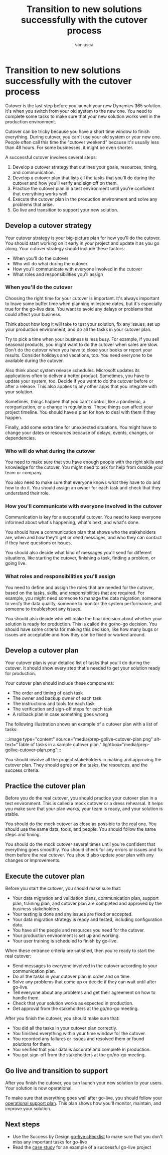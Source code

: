 ﻿---
title: Transition to new solutions successfully with the cutover process
description: Learn how to plan and execute a successful cutover to transition to a new Microsoft Dynamics 365 solution with minimal disruption.
ms.date: 01/30/2024
ms.topic: conceptual
author: vaniusca
ms.author: vaniaf
ms.custom:
 - ai-seo-date: 01/30/2024
 - ai-gen-docs-bap
 - ai-gen-title
 - ai-gen-desc
 - bap-template
content_well_notification: AI-contribution
---

# Transition to new solutions successfully with the cutover process

Cutover is the last step before you launch your new Dynamics 365 solution. It's when you switch from your old system to the new one. You need to complete some tasks to make sure that your new solution works well in the production environment.

Cutover can be tricky because you have a short time window to finish everything. During cutover, you can't use your old system or your new one. People often call this time the "cutover weekend" because it's usually less than 48 hours. For some businesses, it might be even shorter.

A successful cutover involves several steps:

1. Develop a cutover strategy that outlines your goals, resources, timing, and communication.
1. Develop a cutover plan that lists all the tasks that you'll do during the cutover and how you'll verify and sign off on them.
1. Practice the cutover plan in a test environment until you're confident that everything works well.
1. Execute the cutover plan in the production environment and solve any problems that arise.
1. Go live and transition to support your new solution.

## Develop a cutover strategy

Your cutover strategy is your big-picture plan for how you'll do the cutover. You should start working on it early in your project and update it as you go along. Your cutover strategy should include these factors:

- When you'll do the cutover
- Who will do what during the cutover
- How you'll communicate with everyone involved in the cutover
- What roles and responsibilities you'll assign

### When you'll do the cutover

Choosing the right time for your cutover is important. It's always important to leave some buffer time when planning milestone dates, but it's especially true for the go-live date. You want to avoid any delays or problems that could affect your business.

Think about how long it will take to test your solution, fix any issues, set up your production environment, and do all the tasks in your cutover plan.

Try to pick a time when your business is less busy. For example, if you sell seasonal products, you might want to do the cutover when sales are slow. Don't do the cutover when you have to close your books or report your results. Consider holidays and vacations, too. You need everyone to be available during the cutover.

Also think about system release schedules. Microsoft updates its applications often to deliver a better product. Sometimes, you have to update your system, too. Decide if you want to do the cutover before or after a release. This also applies to any other apps that you integrate with your solution.

Sometimes, things happen that you can't control, like a pandemic, a reorganization, or a change in regulations. These things can affect your project timeline. You should have a plan for how to deal with them if they happen.

Finally, add some extra time for unexpected situations. You might have to change your dates or resources because of delays, events, changes, or dependencies.

### Who will do what during the cutover

You need to make sure that you have enough people with the right skills and knowledge for the cutover. You might need to ask for help from outside your team or company.

You also need to make sure that everyone knows what they have to do and how to do it. You should assign an owner for each task and check that they understand their role.

### How you'll communicate with everyone involved in the cutover

Communication is key for a successful cutover. You need to keep everyone informed about what's happening, what's next, and what's done.

You should have a communication plan that shows who the stakeholders are, when and how they'll get or send messages, and who they can contact if they have questions or issues.

You should also decide what kind of messages you'll send for different situations, like starting the cutover, finishing a task, finding a problem, or going live.

### What roles and responsibilities you'll assign

You need to define and assign the roles that are needed for the cutover, based on the tasks, skills, and responsibilities that are required. For example, you might need someone to manage the data migration, someone to verify the data quality, someone to monitor the system performance, and someone to troubleshoot any issues.

You should also decide who will make the final decision about whether your solution is ready for production. This is called the go/no-go decision. You should have some criteria for making this decision, like how many bugs or issues are acceptable and how they can be fixed or worked around.

## Develop a cutover plan

Your cutover plan is your detailed list of tasks that you'll do during the cutover. It should show every step that's needed to get your solution ready for production.

Your cutover plan should include these components:

- The order and timing of each task
- The owner and backup owner of each task
- The instructions and tools for each task
- The verification and sign-off steps for each task
- A rollback plan in case something goes wrong

The following illustration shows an example of a cutover plan with a list of tasks:

:::image type="content" source="media/prep-golive-cutover-plan.png" alt-text="Table of tasks in a sample cutover plan." lightbox="media/prep-golive-cutover-plan.png":::

You should involve all the project stakeholders in making and approving the cutover plan. They should agree on the tasks, the resources, and the success criteria.

## Practice the cutover plan

Before you do the real cutover, you should practice your cutover plan in a test environment. This is called a mock cutover or a dress rehearsal. It helps you make sure that your plan works, your team is ready, and your solution is stable.

You should do the mock cutover as close as possible to the real one. You should use the same data, tools, and people. You should follow the same steps and timing.

You should do the mock cutover several times until you're confident that everything goes smoothly. You should check for any errors or issues and fix them before the real cutover. You should also update your plan with any changes or improvements.

## Execute the cutover plan

Before you start the cutover, you should make sure that:

- Your data migration and validation plans, communication plan, support plan, training plan, and cutover plan are completed and approved by the business stakeholders.
- Your testing is done and any issues are fixed or accepted.
- Your data migration strategy is ready and tested, including configuration data.
- You have all the people and resources you need for the cutover.
- Your production environment is set up and working.
- Your user training is scheduled to finish by go-live.

When these entrance criteria are satisfied, then you're ready to start the real cutover:

- Send messages to everyone involved in the cutover according to your communication plan.
- Do all the tasks in your cutover plan in order and on time.
- Solve any problems that come up or decide if they can wait until after go-live.
- Tell everyone about any problems and get their agreement on how to handle them.
- Check that your solution works as expected in production.
- Get approval from the stakeholders at the go/no-go meeting.

After you finish the cutover, you should make sure that:

- You did all the tasks in your cutover plan correctly.
- You finished everything within your time window for the cutover.
- You recorded any failures or issues and resolved them or found solutions for them.
- You verified that your data is accurate and complete in production.
- You got sign-off from the stakeholders at the go/no-go meeting.

## Go live and transition to support

After you finish the cutover, you can launch your new solution to your users. Your solution is now operational.

To make sure that everything goes well after go-live, you should follow your [operational support plan](prepare-go-live-checklist.md#operational-support-readiness). This plan shows how you'll monitor, maintain, and improve your solution.

## Next steps

- Use the Success by Design [go-live checklist](prepare-go-live-checklist.md) to make sure that you don't miss any important tasks for go-live
- Read the [case study](prepare-go-live-case-study.md) for an example of a successful go-live project
